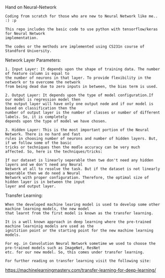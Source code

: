 Hand on Neural-Network

	Coding from scratch for those who are new to Neural Network like me.. :) :p
	
	This repo includes the basic code to use python with tensorflow/keras for Neural Network 
	implementation.

	The codes or the methods are implemented using CS231n course of Standford University.
	
Network Layer Parameters:
	
	1. Input Layer: It depends upon the shape of training data. The number of feature column is equal to 
	the number of neurons in that layer. To provide flexibility in the network or to overcome the network
	from being dead due to zero inputs in between, the bias term is used.
	
	2. Output Layer: It depends upon the type of model configuration.If our model is regression model then
	the output layer will have only one output node and if our model is based on classification then the 
	number of output layer is the number of classes or number of different labels. So, it is completely 
	depends upon the type of model we have chosen.
	
	3. Hidden Layer: This is the most important portion of the Neural Network. There is no hard and fast 
	rules in choosing number of neurons and number of hidden layers. But, if we follow some of the basic
	tricks or techniques then the modle accuracy can be very much affected. So, here is the techniques/tricks:
	
	If our dataset is linearly seperable then twe don't need any hidden layers and we don't need any Neural 
	Network at all to resolve the task. But if the dataset is not linearly seperable then we do need a Neural 
	Network with proper configuration. Therefore, the optimal size of hidden layer is in between the input 
	layer and output layer. 

Transfer Learning:

	When the developed machine learing model is used to develop some other machine learning models, the new model
	that learnt from the first model is known as the transfer learning.
	
	It is a well known approach in deep learning where the pre-trained machine learninig models are used as the 
	ignitition point or the starting point for the new machine learning models.
	
	For eg. in Convolution Neural Network sometime we used to choose the pre-trained models such as ImageNet, ResNet 
	etc. for our new model. So, this comes under transfer learning.
	
	For further reading on transfer learning visit the following site: 	
https://machinelearningmastery.com/transfer-learning-for-deep-learning/
